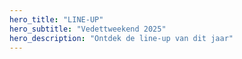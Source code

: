 ```yaml
---
hero_title: "LINE-UP"
hero_subtitle: "Vedettweekend 2025"
hero_description: "Ontdek de line-up van dit jaar"
---
```

